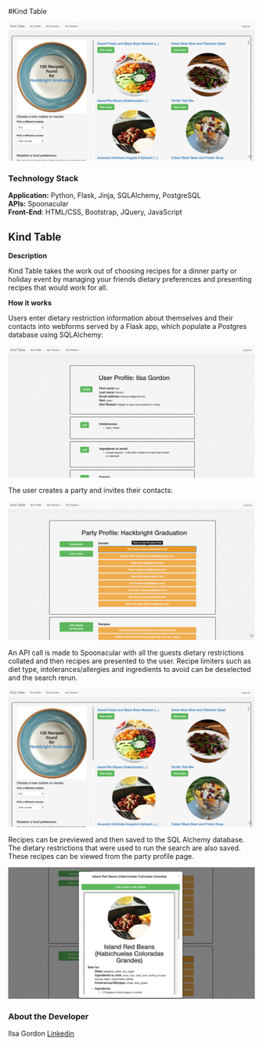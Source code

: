 #Kind Table

<img src="../app/static/recipe_search.png">

### Technology Stack

**Application:** Python, Flask, Jinja, SQLAlchemy, PostgreSQL    
**APIs:** Spoonacular  
**Front-End**: HTML/CSS, Bootstrap, JQuery, JavaScript


Kind Table
--------

**Description**

Kind Table takes the work out of choosing recipes for a dinner party or holiday event by managing your friends dietary preferences and presenting recipes that would work for all.

**How it works**

Users enter dietary restriction information about themselves and their contacts into webforms served by a Flask app, which populate a Postgres database using SQLAlchemy:

<img src="../app/static/user_profile.png">

The user creates a party and invites their contacts:

<img src="../app/static/party_profile_unexploded.png">

An API call is made to Spoonacular with all the guests dietary restrictions collated and then recipes are presented to the user. Recipe limiters such as diet type, intolerances/allergies and ingredients to avoid can be deselected and the search rerun. 

<img src="../app/static/recipe_search.png">

Recipes can be previewed and then saved to the SQL Alchemy database. The dietary restrictions that were used to run the search are also saved.
These recipes can be viewed from the party profile page. 

<img src="../app/static/recipe_preview.png">


### About the Developer    
Ilsa Gordon 
[Linkedin](https://www.linkedin.com/in/ilsa-gordon)    